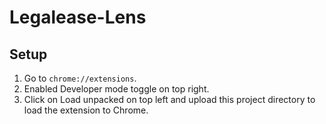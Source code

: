 # Legalease-Lens

## Setup

1. Go to `chrome://extensions`.
2. Enabled Developer mode toggle on top right.
3. Click on Load unpacked on top left and upload this project directory to load the extension to Chrome.
